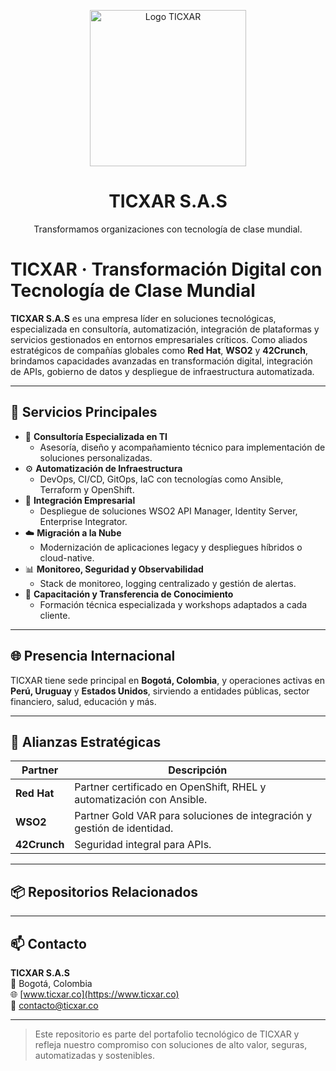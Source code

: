 <p align="center">
  <img src="https://www.ticxar.co/wp-content/uploads/2019/12/logoclor.png" alt="Logo TICXAR" width="250"/>
</p>

<h1 align="center">TICXAR S.A.S</h1>
<p align="center">Transformamos organizaciones con tecnología de clase mundial.</p>


# TICXAR · Transformación Digital con Tecnología de Clase Mundial

**TICXAR S.A.S** es una empresa líder en soluciones tecnológicas, especializada en consultoría, automatización, integración de plataformas y servicios gestionados en entornos empresariales críticos. Como aliados estratégicos de compañías globales como **Red Hat**, **WSO2** y **42Crunch**, brindamos capacidades avanzadas en transformación digital, integración de APIs, gobierno de datos y despliegue de infraestructura automatizada.

---

## 🚀 Servicios Principales

- 🧩 **Consultoría Especializada en TI**
  - Asesoría, diseño y acompañamiento técnico para implementación de soluciones personalizadas.
- ⚙️ **Automatización de Infraestructura**
  - DevOps, CI/CD, GitOps, IaC con tecnologías como Ansible, Terraform y OpenShift.
- 🔗 **Integración Empresarial**
  - Despliegue de soluciones WSO2 API Manager, Identity Server, Enterprise Integrator.
- ☁️ **Migración a la Nube**
  - Modernización de aplicaciones legacy y despliegues híbridos o cloud-native.
- 📊 **Monitoreo, Seguridad y Observabilidad**
  - Stack de monitoreo, logging centralizado y gestión de alertas.
- 🧠 **Capacitación y Transferencia de Conocimiento**
  - Formación técnica especializada y workshops adaptados a cada cliente.

---

## 🌐 Presencia Internacional

TICXAR tiene sede principal en **Bogotá, Colombia**, y operaciones activas en **Perú, Uruguay** y **Estados Unidos**, sirviendo a entidades públicas, sector financiero, salud, educación y más.

---

## 🤝 Alianzas Estratégicas

| Partner        | Descripción                                                                 |
|----------------|------------------------------------------------------------------------------|
| **Red Hat**    | Partner certificado en OpenShift, RHEL y automatización con Ansible.        |
| **WSO2**       | Partner Gold VAR para soluciones de integración y gestión de identidad.      |
| **42Crunch**   | Seguridad integral para APIs.                                                |

---

## 📦 Repositorios Relacionados



---

## 📫 Contacto

**TICXAR S.A.S**  
📍 Bogotá, Colombia  
🌐 [www.ticxar.co](https://www.ticxar.co)  
📧 contacto@ticxar.co  

---

> Este repositorio es parte del portafolio tecnológico de TICXAR y refleja nuestro compromiso con soluciones de alto valor, seguras, automatizadas y sostenibles.
